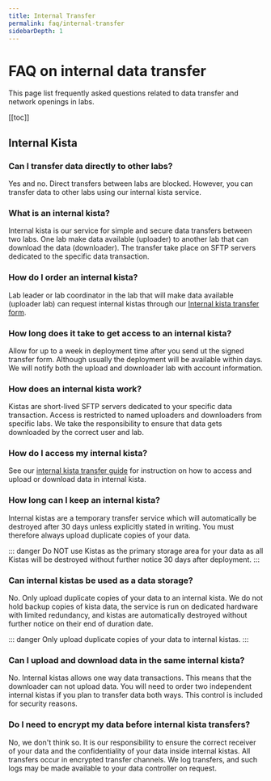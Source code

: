 ```yaml
---
title: Internal Transfer
permalink: faq/internal-transfer
sidebarDepth: 1
---
```


# FAQ on internal data transfer

This page list frequently asked questions related to data transfer and network openings in labs.

[[toc]]

## Internal Kista

### Can I transfer data directly to other labs?
Yes and no. Direct transfers between labs are blocked. However, you can transfer data to other labs using our internal kista service.

### What is an internal kista?
Internal kista is our service for simple and secure data transfers between two labs. One lab make data available (uploader) to another lab that can download the data (downloader). The transfer take place on SFTP servers dedicated to the specific data transaction.

### How do I order an internal kista?
Lab leader or lab coordinator in the lab that will make data available (uploader lab) can request internal kistas through our [Internal kista transfer form](/about/agreements/#internal-kista-transfer-form).

### How long does it take to get access to an internal kista?
Allow for up to a week in deployment time after you send ut the signed transfer form. Although usually the deployment will be available within days. We will notify both the upload and downloader lab with account information.

### How does an internal kista work?
Kistas are short-lived SFTP servers dedicated to your specific data transaction. Access is restricted to named uploaders and downloaders from specific labs. We take the responsibility to ensure that data gets downloaded by the correct user and lab.

### How do I access my internal kista?
See our [internal kista transfer guide](/data-transfer/internal-kista/) for instruction on how to access and upload or download data in internal kista.

### How long can I keep an internal kista?
Internal kistas are a temporary transfer service which will automatically be destroyed after 30 days unless explicitly stated in writing. You must therefore always upload duplicate copies of your data.

::: danger
Do NOT use Kistas as the primary storage area for your data as all Kistas will be destroyed without further notice 30 days after deployment.
:::

### Can internal kistas be used as a data storage?
No. Only upload duplicate copies of your data to an internal kista. We do not hold backup copies of kista data, the service is run on dedicated hardware with limited redundancy, and kistas are automatically destroyed without further notice on their end of duration date.

::: danger
Only upload duplicate copies of your data to internal kistas.
:::

### Can I upload and download data in the same internal kista?
No. Internal kistas allows one way data transactions. This means that the downloader can not upload data. You will need to order two independent internal kistas if you plan to transfer data both ways. This control is included for security reasons.

### Do I need to encrypt my data before internal kista transfers?
No, we don't think so. It is our responsibility to ensure the correct receiver of your data and the confidentiality of your data inside internal kistas. All transfers occur in encrypted transfer channels. We log transfers, and such logs may be made available to your data controller on request.
